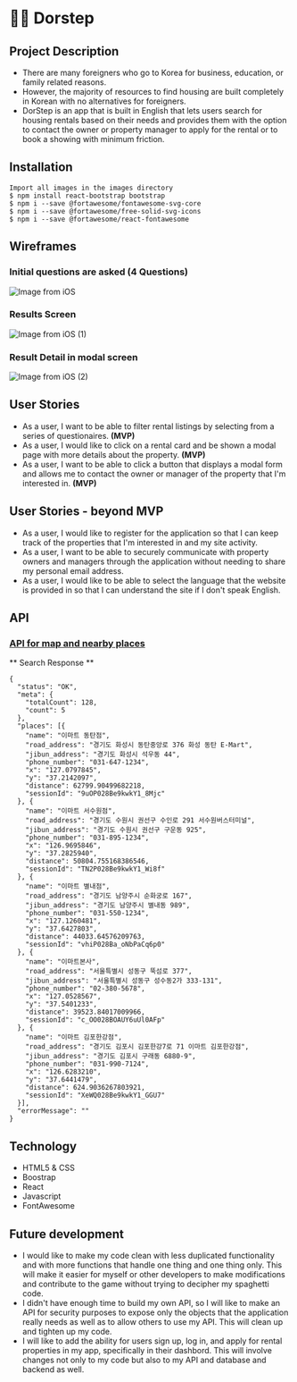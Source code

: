 # 👨‍💻 Dorstep

## Project Description

- There are many foreigners who go to Korea for business, education, or family related reasons.
- However, the majority of resources to find housing are built completely in Korean with no alternatives for foreigners.
- DorStep is an app that is built in English that lets users search for housing rentals based on their needs and provides them with the option to contact the owner or property manager to apply for the rental or to book a showing with minimum friction.

## Installation

```
Import all images in the images directory
$ npm install react-bootstrap bootstrap
$ npm i --save @fortawesome/fontawesome-svg-core
$ npm i --save @fortawesome/free-solid-svg-icons
$ npm i --save @fortawesome/react-fontawesome

```

## Wireframes

### Initial questions are asked (4 Questions)

![Image from iOS](https://user-images.githubusercontent.com/56938630/73049828-9528fe00-3e32-11ea-9200-974aa585454b.jpg)

### Results Screen

![Image from iOS (1)](https://user-images.githubusercontent.com/56938630/73049899-dd482080-3e32-11ea-8ff2-04671c849774.jpg)

### Result Detail in modal screen

![Image from iOS (2)](https://user-images.githubusercontent.com/56938630/73049913-e3d69800-3e32-11ea-9180-1cafd64e5fac.jpg)

## User Stories

- As a user, I want to be able to filter rental listings by selecting from a series of questionaires. **(MVP)**
- As a user, I would like to click on a rental card and be shown a modal page with more details about the property. **(MVP)**
- As a user, I want to be able to click a button that displays a modal form and allows me to contact the owner or manager of the property that I'm interested in. **(MVP)**

## User Stories - beyond MVP

- As a user, I would like to register for the application so that I can keep track of the properties that I'm interested in and my site activity.
- As a user, I want to be able to securely communicate with property owners and managers through the application without needing to share my personal email address.
- As a user, I would like to be able to select the language that the website is provided in so that I can understand the site if I don't speak English.

## API

### [API for map and nearby places](https://apidocs.ncloud.com/en/ai-naver/maps_search_places/search/)

** Search Response **

```
{
  "status": "OK",
  "meta": {
    "totalCount": 128,
    "count": 5
  },
  "places": [{
    "name": "이마트 동탄점",
    "road_address": "경기도 화성시 동탄중앙로 376 화성 동탄 E-Mart",
    "jibun_address": "경기도 화성시 석우동 44",
    "phone_number": "031-647-1234",
    "x": "127.0797845",
    "y": "37.2142097",
    "distance": 62799.90499682218,
    "sessionId": "9uOP028Be9kwkY1_8Mjc"
  }, {
    "name": "이마트 서수원점",
    "road_address": "경기도 수원시 권선구 수인로 291 서수원버스터미널",
    "jibun_address": "경기도 수원시 권선구 구운동 925",
    "phone_number": "031-895-1234",
    "x": "126.9695846",
    "y": "37.2825940",
    "distance": 50804.755168386546,
    "sessionId": "TN2P028Be9kwkY1_Wi8f"
  }, {
    "name": "이마트 별내점",
    "road_address": "경기도 남양주시 순화궁로 167",
    "jibun_address": "경기도 남양주시 별내동 989",
    "phone_number": "031-550-1234",
    "x": "127.1260481",
    "y": "37.6427803",
    "distance": 44033.64576209763,
    "sessionId": "vhiP028Ba_oNbPaCq6p0"
  }, {
    "name": "이마트본사",
    "road_address": "서울특별시 성동구 뚝섬로 377",
    "jibun_address": "서울특별시 성동구 성수동2가 333-131",
    "phone_number": "02-380-5678",
    "x": "127.0528567",
    "y": "37.5401233",
    "distance": 39523.84017009966,
    "sessionId": "c_OO028BOAUY6uUl0AFp"
  }, {
    "name": "이마트 김포한강점",
    "road_address": "경기도 김포시 김포한강7로 71 이마트 김포한강점",
    "jibun_address": "경기도 김포시 구래동 6880-9",
    "phone_number": "031-990-7124",
    "x": "126.6283210",
    "y": "37.6441479",
    "distance": 624.9036267803921,
    "sessionId": "XeWQ028Be9kwkY1_GGU7"
  }],
  "errorMessage": ""
}
```

## Technology

- HTML5 & CSS
- Boostrap
- React
- Javascript
- FontAwesome

## Future development

- I would like to make my code clean with less duplicated functionality and with more functions that handle one thing and one thing only. This will make it easier for myself or other developers to make modifications and contribute to the game without trying to decipher my spaghetti code.
- I didn't have enough time to build my own API, so I will like to make an API for security purposes to expose only the objects that the application really needs as well as to allow others to use my API. This will clean up and tighten up my code.
- I will like to add the ability for users sign up, log in, and apply for rental properties in my app, specifically in their dashbord. This will involve changes not only to my code but also to my API and database and backend as well.
